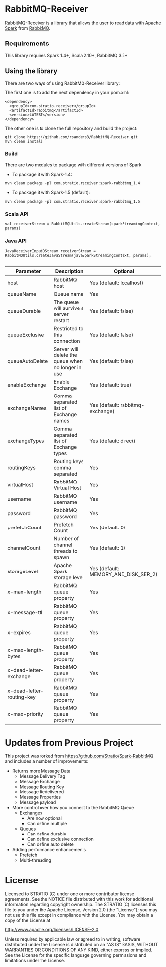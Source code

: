 # RabbitMQ-Receiver

RabbitMQ-Receiver is a library that allows the user to read data with [Apache Spark](https://spark.apache.org/)
from [RabbitMQ](https://www.rabbitmq.com/).

## Requirements

This library requires Spark 1.4+, Scala 2.10+, RabbitMQ 3.5+

## Using the library

There are two ways of using RabbitMQ-Receiver library:

The first one is to add the next dependency in your pom.xml:

```
<dependency>
  <groupId>com.stratio.receiver</groupId>
  <artifactId>rabbitmq</artifactId>
  <version>LATEST</version>
</dependency>
```

The other one is to clone the full repository and build the project:

```
git clone https://github.com/rsanders3/RabbitMQ-Receiver.git
mvn clean install
```

### Build

There are two modules to package with different versions of Spark

- To package it with Spark-1.4:

`mvn clean package -pl com.stratio.receiver:spark-rabbitmq_1.4`

- To package it with Spark-1.5 (default):

`mvn clean package -pl com.stratio.receiver:spark-rabbitmq_1.5`

### Scala API

```
val receiverStream = RabbitMQUtils.createStream(sparkStreamingContext, params)
```

### Java API

```
JavaReceiverInputDStream receiverStream = RabbitMQUtils.createJavaStream(javaSparkStreamingContext, params);


```

| Parameter                 | Description                                        | Optional                             |
|---------------------------|----------------------------------------------------|--------------------------------------|
| host                      | RabbitMQ host                                      | Yes (default: localhost)             |
| queueName                 | Queue name                                         | Yes                                  |
| queueDurable              | The queue will survive a server restart            | Yes (default: false)                 |
| queueExclusive            | Restricted to this connection                      | Yes (default: false)                 |
| queueAutoDelete           | Server will delete the queue when no longer in use | Yes (default: false)                 |
| enableExchange            | Enable Exchange                                    | Yes (default: true)                  |
| exchangeNames             | Comma separated list of Exchange names             | Yes (default: rabbitmq-exchange)     |
| exchangeTypes             | Comma separated list of Exchange types             | Yes (default: direct)                |
| routingKeys               | Routing keys comma separated                       | Yes                                  |
| virtualHost               | RabbitMQ Virtual Host                              | Yes                                  |
| username                  | RabbitMQ username                                  | Yes                                  |
| password                  | RabbitMQ password                                  | Yes                                  |
| prefetchCount             | Prefetch Count                                     | Yes (default: 0)                     |
| channelCount              | Number of channel threads to spawn                 | Yes (default: 1)                     |
| storageLevel              | Apache Spark storage level                         | Yes (default: MEMORY_AND_DISK_SER_2) |
| x-max-length              | RabbitMQ queue property                            | Yes                                  |
| x-message-ttl             | RabbitMQ queue property                            | Yes                                  |
| x-expires                 | RabbitMQ queue property                            | Yes                                  |
| x-max-length-bytes        | RabbitMQ queue property                            | Yes                                  |
| x-dead-letter-exchange    | RabbitMQ queue property                            | Yes                                  |
| x-dead-letter-routing-key | RabbitMQ queue property                            | Yes                                  |
| x-max-priority            | RabbitMQ queue property                            | Yes                                  |

# Updates from Previous Project #

This project was forked from https://github.com/Stratio/Spark-RabbitMQ and includes a number of improvements:

 * Returns more Message Data
    * Message Delivery Tag
    * Message Exchange
    * Message Routing Key
    * Message Redelivered
    * Message Properties
    * Message payload
 * More control over how you connect to the RabbitMQ Queue
    * Exchanges
        * Are now optional
        * Can define multiple
    * Queues
        * Can define durable
        * Can define exclusive connection
        * Can define auto delete
 * Adding performance enhancements 
    * Prefetch
    * Multi-threading
    

# License #

Licensed to STRATIO (C) under one or more contributor license agreements.
See the NOTICE file distributed with this work for additional information
regarding copyright ownership.  The STRATIO (C) licenses this file
to you under the Apache License, Version 2.0 (the
"License"); you may not use this file except in compliance
with the License.  You may obtain a copy of the License at

  http://www.apache.org/licenses/LICENSE-2.0

Unless required by applicable law or agreed to in writing,
software distributed under the License is distributed on an
"AS IS" BASIS, WITHOUT WARRANTIES OR CONDITIONS OF ANY
KIND, either express or implied.  See the License for the
specific language governing permissions and limitations
under the License.

